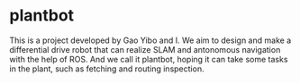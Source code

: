 # plantbot
This is a project developed by Gao Yibo and I. We aim to design and make a differential drive robot that can realize SLAM and antonomous navigation with the help of ROS. And we call it plantbot, hoping it can take some tasks in the plant, such as fetching and routing inspection. 
